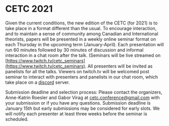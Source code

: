 # CETC 2021

Given the current conditions, the new edition of the CETC (for 2021) is to take place in a format different than the usual. To encourage interaction, and to maintain a sense of community among Canadian and International theorists, papers will be presented in a weekly online seminar format on each Thursday in the upcoming term (January-April). Each presentation will run 60 minutes followed by 30 minutes of discussion and informal interaction in a chat room after the talk. (Seminars will be live streamed on [https://www.twitch.tv/cetc_seminars](https://www.twitch.tv/cetc_seminars). All presenters will be invited as panelists for all the talks. Viewers on twitch.tv will be welcomed post seminar to interact with presenters and panelists in our chat room, which take place on a [discord](https://discord.com) server.
    
Submission deadline and selection process:
Please contact the organizers, Anne-Katrin Roesler and Gabor Virag at cetc.conference@gmail.com with your submission or if you have any questions. Submission deadline is January 15th but early submissions may be considered for early slots. We will notify each presenter at least three weeks before the seminar is scheduled.
